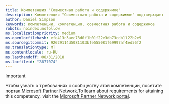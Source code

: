```yaml
---
title: Компетенция "Совместная работа и содержимое"
description: Компетенция "Совместная работа и содержимое" подтверждает опыт партнеров в области предоставления решений SharePoint, которые помогают компаниям осуществлять общий доступ, взаимодействовать и повышать производительность.
author: Daniel Simpson
keywords: компетенции, компетенция, совместная работа и содержимое
robots: noindex,nofollow
ms.localizationpriority: medium
ms.openlocfilehash: efe413c3aec78d0f1b01f22e3db73cdb1122b2e9
ms.sourcegitcommit: 92629114d5081103bfe555081f69997af4ed56f2
ms.translationtype: MT
ms.contentlocale: ru-RU
ms.lasthandoff: 08/31/2018
ms.locfileid: "2877074"
---
```

>[!IMPORTANT]
><span data-ttu-id="a5b31-104">Чтобы узнать о требованиях к сообществу этой компетенции, посетите [портал Microsoft Partner Network](https://partner.microsoft.com/membership/competencies).</span><span class="sxs-lookup"><span data-stu-id="a5b31-104">To learn about requirements for attaining this competency, visit the [Microsoft Partner Network portal](https://partner.microsoft.com/membership/competencies).</span></span>

<!--

#Collaboration and Content
The Collaboration and Content competency recognizes partners delivering SharePoint solutions that help companies share, collaborate, and improve productivity.

##SharePoint Services Partner option
Put your product knowledge to the test by passing exams or certifications.

###Silver

1. Your organization must have **2** individuals pass either the exam or certification requirements.

    - **2** individuals must pass all the following exams:
        - [Exam 70-347](https://www.microsoft.com/en-us/learning/exam-70-347.aspx): Enabling Services for Microsoft Office 365
        - [Exam 70-339](https://www.microsoft.com/en-us/learning/exam-70-339.aspx): Managing Microsoft SharePoint Server 2016

    **OR**

    - **2** individuals must pass one of the following certifications:
        - [MCSE](https://www.microsoft.com/en-us/learning/mcse-productivity-certification.aspx): Productivity
        - [MCSD](https://www.microsoft.com/en-us/learning/mcsd-app-builder-certification.aspx): App Builder

###Gold
1. Your organization must have **4** individuals pass either the exam or certification requirements.

    - **4** individuals must pass all the following exams:
        - [Exam 70-347](https://www.microsoft.com/en-us/learning/exam-70-347.aspx): Enabling Services for Microsoft Office 365
        - [Exam 70-339](https://www.microsoft.com/en-us/learning/exam-70-339.aspx): Managing Microsoft SharePoint Server 2016

    **OR**

    - **4** individuals must pass one of the following certifications:
        - [MCSE](https://www.microsoft.com/en-us/learning/mcse-productivity-certification.aspx): Productivity
        - [MCSD](https://www.microsoft.com/en-us/learning/mcsd-app-builder-certification.aspx): App Builder
 -->

